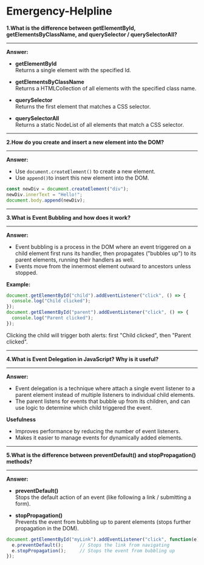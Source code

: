 # Emergency-Helpline
**1.What is the difference between getElementById, getElementsByClassName, and querySelector / querySelectorAll?**
****
**Answer:**

- **getElementById**  
  Returns a single element with the specified Id.  

- **getElementsByClassName**  
  Returns a HTMLCollection of all elements with the specified class name.  

- **querySelector**  
  Returns the first element that matches a CSS selector.  

- **querySelectorAll**  
  Returns a static NodeList of all elements that match a CSS selector.  

****
**2.How do you create and insert a new element into the DOM?**
****
**Answer:**

- Use `document.createElement()` to create a new element.
- Use `append()`to insert this new element into the DOM.

```javascript
const newDiv = document.createElement("div");
newDiv.innerText = "Hello!";
document.body.append(newDiv);
```
****
**3.What is Event Bubbling and how does it work?**
****
**Answer:**

- Event bubbling is a process in the DOM where an event triggered on a child element first runs its handler, then propagates ("bubbles up") to its parent elements, running their handlers as well.
- Events move from the innermost element outward to ancestors unless stopped.

**Example:**
```javascript
document.getElementById("child").addEventListener("click", () => {
  console.log("Child clicked");
});
document.getElementById("parent").addEventListener("click", () => {
  console.log("Parent clicked");
});
```
Clicking the child will trigger both alerts: first "Child clicked", then "Parent clicked".
****
**4.What is Event Delegation in JavaScript? Why is it useful?**
****
**Answer:**

- Event delegation is a technique where  attach a single event listener to a parent element instead of multiple listeners to individual child elements.
- The parent listens for events that bubble up from its children, and can use logic to determine which child triggered the event.

**Usefulness**
- Improves performance by reducing the number of event listeners.
- Makes it easier to manage events for dynamically added elements.

****
**5.What is the difference between preventDefault() and stopPropagation() methods?**
****
**Answer:**

- **preventDefault()**  
  Stops the default action of an event (like following a link / submitting a form).

- **stopPropagation()**  
  Prevents the event from bubbling up to parent elements (stops further propagation in the DOM).


```javascript
document.getElementById("myLink").addEventListener("click", function(e) {
  e.preventDefault();      // Stops the link from navigating
  e.stopPropagation();     // Stops the event from bubbling up
});
```




